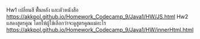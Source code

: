 Hw1
เปลี่ยนสี พื้้นหลัง และตัวหนังสือ
https://akkpol.github.io/Homework_Codecamp_9/Java1/HW/JS.html
Hw2
แสดงสูตรคูณ โดยให้ผู้ใช้เลือกว่าจะดูสูตรคูณแม่อะไร
https://akkpol.github.io/Homework_Codecamp_9/Java1/HW/innerHtml.html
